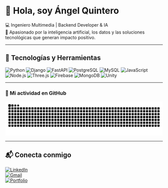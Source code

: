 # 👋 Hola, soy Ángel Quintero  

💻 Ingeniero Multimedia | Backend Developer & IA  
🚀 Apasionado por la inteligencia artificial, los datos y las soluciones tecnológicas que generan impacto positivo.

---

## 🚀 Tecnologías y Herramientas  
![Python](https://img.shields.io/badge/Python-3776AB?style=for-the-badge&logo=python&logoColor=white)
![Django](https://img.shields.io/badge/Django-092E20?style=for-the-badge&logo=django&logoColor=white)
![FastAPI](https://img.shields.io/badge/FastAPI-009688?style=for-the-badge&logo=fastapi&logoColor=white)
![PostgreSQL](https://img.shields.io/badge/PostgreSQL-316192?style=for-the-badge&logo=postgresql&logoColor=white)
![MySQL](https://img.shields.io/badge/MySQL-005C84?style=for-the-badge&logo=mysql&logoColor=white)
![JavaScript](https://img.shields.io/badge/JavaScript-F7DF1E?style=for-the-badge&logo=javascript&logoColor=black)
![Node.js](https://img.shields.io/badge/Node.js-339933?style=for-the-badge&logo=node.js&logoColor=white)
![Three.js](https://img.shields.io/badge/Three.js-000000?style=for-the-badge&logo=three.js&logoColor=white)
![Firebase](https://img.shields.io/badge/Firebase-FFCA28?style=for-the-badge&logo=firebase&logoColor=black)
![MongoDB](https://img.shields.io/badge/MongoDB-47A248?style=for-the-badge&logo=mongodb&logoColor=white)
![Unity](https://img.shields.io/badge/Unity-100000?style=for-the-badge&logo=unity&logoColor=white)

---

### 🐍 Mi actividad en GitHub
<picture>
  <source media="(prefers-color-scheme: dark)" srcset="https://raw.githubusercontent.com/AngelQuinteroDev/AngelQuinteroDev/output/snake-dark.svg" />
  <source media="(prefers-color-scheme: light)" srcset="https://raw.githubusercontent.com/AngelQuinteroDev/AngelQuinteroDev/output/snake.svg" />
  <img alt="github-snake" src="https://raw.githubusercontent.com/AngelQuinteroDev/AngelQuinteroDev/output/snake.svg" />
</picture>


---

## 📬 Conecta conmigo  
[![LinkedIn](https://img.shields.io/badge/LinkedIn-0077B5?style=for-the-badge&logo=linkedin&logoColor=white)](https://linkedin.com/in/TU_PERFIL)  
[![Gmail](https://img.shields.io/badge/Gmail-D14836?style=for-the-badge&logo=gmail&logoColor=white)](mailto:tuemail@gmail.com)  
[![Portfolio](https://img.shields.io/badge/🌐%20Portfolio-000?style=for-the-badge&logo=google-chrome&logoColor=white)](https://tuweb.com)  

